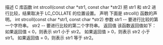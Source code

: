 描述
C 库函数 int strcoll(const char *str1, const char *str2) 把 str1 和 str2 进行比较，结果取决于 LC_COLLATE 的位置设置。
声明
下面是 strcoll() 函数的声明。
int strcoll(const char *str1, const char *str2)
参数
str1 -- 要进行比较的第一个字符串。
str2 -- 要进行比较的第二个字符串。
返回值
该函数返回值如下：
如果返回值 < 0，则表示 str1 小于 str2。
如果返回值 > 0，则表示 str2 小于 str1。
如果返回值 = 0，则表示 str1 等于 str2。